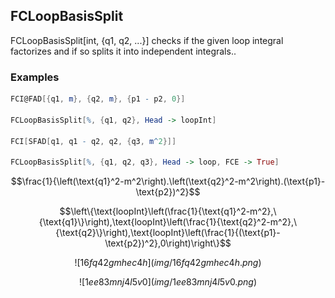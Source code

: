 ##  FCLoopBasisSplit 

FCLoopBasisSplit[int, {q1, q2, ...}] checks if the given loop integral factorizes and if so splits it into independent integrals..

###  Examples 

```mathematica
FCI@FAD[{q1, m}, {q2, m}, {p1 - p2, 0}] 
 
FCLoopBasisSplit[%, {q1, q2}, Head -> loopInt] 
 
FCI[SFAD[q1, q1 - q2, q2, {q3, m^2}]] 
 
FCLoopBasisSplit[%, {q1, q2, q3}, Head -> loop, FCE -> True]
```

$$\frac{1}{\left(\text{q1}^2-m^2\right).\left(\text{q2}^2-m^2\right).(\text{p1}-\text{p2})^2}$$

$$\left\{\text{loopInt}\left(\frac{1}{\text{q1}^2-m^2},\{\text{q1}\}\right),\text{loopInt}\left(\frac{1}{\text{q2}^2-m^2},\{\text{q2}\}\right),\text{loopInt}\left(\frac{1}{(\text{p1}-\text{p2})^2},0\right)\right\}$$

$$![16fq42gmhec4h](img/16fq42gmhec4h.png)$$

$$![1ee83mnj4l5v0](img/1ee83mnj4l5v0.png)$$